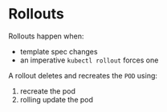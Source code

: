 # Rollouts

Rollouts happen when:
- template spec changes
- an imperative `kubectl rollout` forces one

A rollout deletes and recreates the `POD` using:
1. recreate the pod
2. rolling update the pod